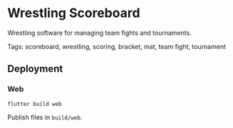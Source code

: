 # Wrestling Scoreboard

Wrestling software for managing team fights and tournaments.

Tags: scoreboard, wrestling, scoring, bracket, mat, team fight, tournament

## Deployment

### Web

```
flutter build web
```

Publish files in `build/web`.
